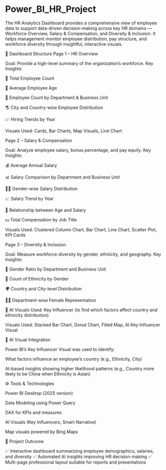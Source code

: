# Power_BI_HR_Project
The HR Analytics Dashboard provides a comprehensive view of employee data to support data-driven decision-making across key HR domains — Workforce Overview, Salary & Compensation, and Diversity & Inclusion.
It helps management monitor employee distribution, pay structure, and workforce diversity through insightful, interactive visuals.

🧩 Dashboard Structure
Page 1 – HR Overview

Goal: Provide a high-level summary of the organization’s workforce.
Key Insights:

👥 Total Employee Count

🎂 Average Employee Age

🏢 Employee Count by Department & Business Unit

🌎 City and Country-wise Employee Distribution

📈 Hiring Trends by Year

Visuals Used:
Cards, Bar Charts, Map Visuals, Line Chart

Page 2 – Salary & Compensation

Goal: Analyze employee salary, bonus percentage, and pay equity.
Key Insights:

💰 Average Annual Salary

📊 Salary Comparison by Department and Business Unit

👩‍💼 Gender-wise Salary Distribution

📈 Salary Trend by Year

🎯 Relationship between Age and Salary

💵 Total Compensation by Job Title

Visuals Used:
Clustered Column Chart, Bar Chart, Line Chart, Scatter Plot, KPI Cards

Page 3 – Diversity & Inclusion

Goal: Measure workforce diversity by gender, ethnicity, and geography.
Key Insights:

🚻 Gender Ratio by Department and Business Unit

🌈 Count of Ethnicity by Gender

🌍 Country and City-level Distribution

👩‍💼 Department-wise Female Representation

🧠 AI Visuals Used: Key Influencer (to find which factors affect country and ethnicity distribution)

Visuals Used:
Stacked Bar Chart, Donut Chart, Filled Map, AI Key Influencer Visual

🧠 AI Visual Integration

Power BI’s Key Influencer Visual was used to identify:

What factors influence an employee’s country (e.g., Ethnicity, City)

AI-based insights showing higher likelihood patterns (e.g., Country more likely to be China when Ethnicity is Asian)

⚙️ Tools & Technologies

Power BI Desktop (2025 version)

Data Modeling using Power Query

DAX for KPIs and measures

AI Visuals (Key Influencers, Smart Narrative)

Map visuals powered by Bing Maps

🧾 Project Outcome

✅ Interactive dashboard summarizing employee demographics, salaries, and diversity
✅ Automated AI insights improving HR decision-making
✅ Multi-page professional layout suitable for reports and presentations
